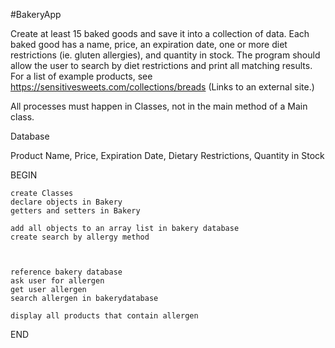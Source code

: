 #BakeryApp

Create at least 15 baked goods and save it into a collection of data.
 Each baked good has a name, price, an expiration date, one or more diet restrictions
 (ie. gluten allergies), and quantity in stock. The program should allow the user 
to search by diet restrictions and print all matching results. For a list of example products, 
see https://sensitivesweets.com/collections/breads (Links to an external site.)

All processes must happen in Classes, not in the main method of a Main class.



Database

Product Name, Price, Expiration Date, Dietary Restrictions, Quantity in Stock


BEGIN
    
    
    create Classes
    declare objects in Bakery
    getters and setters in Bakery
    
    add all objects to an array list in bakery database
    create search by allergy method
    
    
    
    reference bakery database
    ask user for allergen
    get user allergen
    search allergen in bakerydatabase
    
    display all products that contain allergen
    


END
